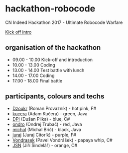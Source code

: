 # hackathon-robocode
CN Indeed Hackathon 2017 - Ultimate Robocode Warfare

[Kick off intro](roboIntro.md)

## organisation of the hackathon
* 09.00 - 10.00 Kick-off and introduction
* 10.00 - 13.00 Coding
* 13.00 - 14.00 Test battle with lunch
* 14.00 - 17.00 Coding
* 17.00 - 18.00 Final battle

## participants, colours and techs
* [Dzoukr](Dzoukr) (Roman Provazník) - hot pink, F#
* [kucera](kucera) (Adam Kučera) - green, Java
* [DPI](DPI) (Dušan Pilka) - blue, C#
* [ondro](ondro) (Ondrej Trubač) - red, Java
* [michal](michal) (Michal Brič) - black, Java
* [juraj](juraj) (Juraj Citorík) - purple, F#
* [Vondrasek](Vondrasek) (Pavel Vondrášek) - papaya whip, C#
* [JSN](JSN) (Jiří Šindelář) - orange, C#
